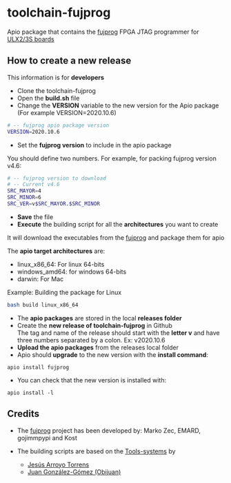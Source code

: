 # toolchain-fujprog
Apio package that contains the [fujprog](https://github.com/kost/fujprog) FPGA JTAG programmer for [ULX2/3S boards](https://github.com/ulx3s/ulx3s.github.io)

## How to create a new release

This information is for **developers**

* Clone the toolchain-fujprog
* Open the **build.sh** file
* Change the **VERSION** variable to the new version for the Apio package (For example VERSION=2020.10.6)

```bash
# -- fujprog apio package version
VERSION=2020.10.6
```

* Set the **fujprog version** to include in the apio package

 You should define two numbers. For example, for packing fujprog version v4.6:

```bash
# -- fujprog version to download
# -- Current v4.6
SRC_MAYOR=4
SRC_MINOR=6
SRC_VER=v$SRC_MAYOR.$SRC_MINOR
```

* **Save** the file
* **Execute** the building script for all the **architectures** you want to create

It will download the executables from the [fujprog](https://github.com/kost/fujprog) and package them for apio

The **apio target architectures** are:

 * linux_x86_64: For linux 64-bits
 * windows_amd64: for windows 64-bits
 * darwin: For Mac

Example: Building the package for Linux

```bash
bash build linux_x86_64
```

* The **apio packages** are stored in the local **releases folder**  
* Create the **new release of toolchain-fujprog** in Github  
The tag and name of the release should start with the **letter v** and have three numbers separated by a colon. Ex: v2020.10.6  
* **Upload the apio packages** from the releases local folder  
* Apio should **upgrade** to the new version with the **install command**:
```
apio install fujprog
```
* You can check that the new version is installed with:
```
apio install -l
```

## Credits

* The [fujprog](https://github.com/kost/fujprog) project has been developed by: Marko Zec, EMARD, gojimmpypi and Kost

* The building scripts are based on the [Tools-systems](https://github.com/FPGAwars/tools-system) by  
  * [Jesús Arroyo Torrens](https://github.com/Jesus89)
  * [Juan González-Gómez (Obijuan)](https://github.com/Obijuan)
